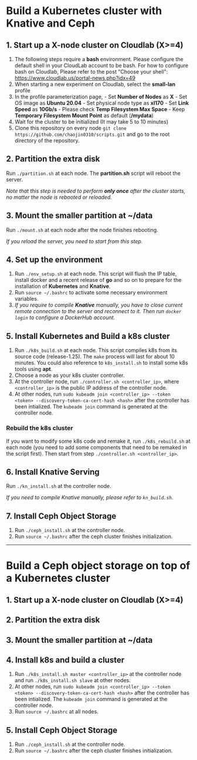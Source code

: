 # Build a Kubernetes cluster with Knative and Ceph

## 1. Start up a X-node cluster on Cloudlab (X>=4)

1. The following steps require a **bash** environment. Please configure the default shell in your CloudLab account to be bash. For how to configure bash on Cloudlab, Please refer to the post "Choose your shell": https://www.cloudlab.us/portal-news.php?idx=49
2. When starting a new experiment on Cloudlab, select the **small-lan** profile
3. In the profile parameterization page, - Set **Number of Nodes** as **X** - Set OS image as **Ubuntu 20.04** - Set physical node type as **xI170** - Set **Link Speed** as **10Gb/s** - Please check **Temp Filesystem Max Space** - Keep **Temporary Filesystem Mount Point** as default (**/mydata**)
4. Wait for the cluster to be initialized (It may take 5 to 10 minutes)
5. Clone this repository on every node `git clone https://github.com/chaojin0310/scripts.git` and go to the root directory of the repository.

## 2. Partition the extra disk

Run `./partition.sh` at each node. The **partition.sh** script will reboot the server. 

*Note that this step is needed to perform **only once** after the cluster starts, no matter the node is rebooted or reloaded.*

## 3. Mount the smaller partition at ~/data

Run `./mount.sh` at each node after the node finishes rebooting.

*If you reload the server, you need to start from this step.*

## 4. Set up the environment

1. Run `./env_setup.sh` at each node. This script will flush the IP table, install docker and a recent release of **go** and so on to prepare for the installation of **Kubernetes** and **Knative**.
2. Run `source ~/.bashrc` to activate some necessary environment variables.
3. *If you require to compile **Knative** manually, you have to close current remote connection to the server and reconnect to it. Then run `docker login` to configure a DockerHub account.*

## 5. Install Kubernetes and Build a k8s cluster

1. Run `./k8s_build.sh` at each node. This script compiles k8s from its source code (release-1.25). The `make` process will last for about 10 minutes. You could also reference to `k8s_install.sh` to install some k8s tools using **apt**.
2. Choose a node as your k8s cluster controller. 
3. At the controller node, run `./controller.sh <controller_ip>`, where `<controller_ip>` is the public IP address of the controller node.
4. At other nodes, run `sudo kubeadm join <controller_ip> --token <token> --discovery-token-ca-cert-hash <hash>` after the controller has been intialized. The `kubeadm join` command is generated at the controller node.

### Rebuild the k8s cluster

If you want to modify some k8s code and remake it, run `./k8s_rebuild.sh` at each node (you need to add some components that need to be remaked in the script first). Then start from step `./controller.sh <controller_ip>`.

## 6. Install Knative Serving

Run `./kn_install.sh` at the controller node.

*If you need to compile Knative manually, please refer to `kn_build.sh`*.

## 7. Install Ceph Object Storage

1. Run `./ceph_install.sh` at the controller node.
2. Run `source ~/.bashrc` after the ceph cluster finishes initialization.

---
# Build a Ceph object storage on top of a Kubernetes cluster

## 1. Start up a X-node cluster on Cloudlab (X>=4)

## 2. Partition the extra disk

## 3. Mount the smaller partition at ~/data

## 4. Install k8s and build a cluster

1. Run `./k8s_install.sh master <controller_ip>` at the controller node and run `./k8s_install.sh slave` at other nodes. 
2. At other nodes, run `sudo kubeadm join <controller_ip> --token <token> --discovery-token-ca-cert-hash <hash>` after the controller has been intialized. The `kubeadm join` command is generated at the controller node.
3. Run `source ~/.bashrc` at all nodes.

## 5. Install Ceph Object Storage

1. Run `./ceph_install.sh` at the controller node.
2. Run `source ~/.bashrc` after the ceph cluster finishes initialization.
